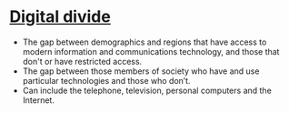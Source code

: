# [Digital divide](http://whatis.techtarget.com/definition/digital-divide)

- The gap between demographics and regions that have access to modern information and communications technology, and those that don't or have restricted access.
- The gap between those members of society who have and use particular technologies and those who don’t.
- Can include the telephone, television, personal computers and the Internet.
